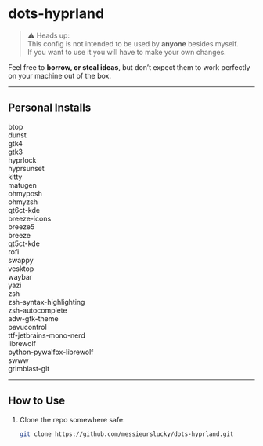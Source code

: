 # dots-hyprland

> ⚠️ Heads up:  
This config is not intended to be used by **anyone** besides myself.  
If you want to use it you will have to make your own changes.  

Feel free to **borrow, or steal ideas**, but don’t expect them to work perfectly on your machine out of the box.  

---

## Personal Installs
btop  
dunst  
gtk4  
gtk3  
hyprlock  
hyprsunset  
kitty  
matugen  
ohmyposh  
ohmyzsh  
qt6ct-kde  
breeze-icons  
breeze5  
breeze  
qt5ct-kde  
rofi  
swappy  
vesktop  
waybar  
yazi  
zsh  
zsh-syntax-highlighting  
zsh-autocomplete  
adw-gtk-theme  
pavucontrol  
ttf-jetbrains-mono-nerd  
librewolf  
python-pywalfox-librewolf  
swww  
grimblast-git  

---

## How to Use
1. Clone the repo somewhere safe:  
   ```bash
   git clone https://github.com/messieurslucky/dots-hyprland.git
